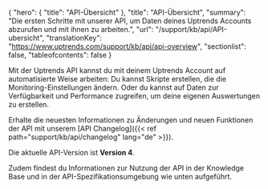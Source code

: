 {
  "hero": {
    "title": "API-Übersicht"
  },
  "title": "API-Übersicht",
  "summary": "Die ersten Schritte mit unserer API, um Daten deines Uptrends Accounts abzurufen und mit ihnen zu arbeiten.",
  "url": "/support/kb/api/API-ubersicht",
  "translationKey": "https://www.uptrends.com/support/kb/api/api-overview",
  "sectionlist": false,
  "tableofcontents": false
}

Mit der Uptrends API kannst du mit deinem Uptrends Account auf automatisierte Weise arbeiten: Du kannst Skripte erstellen, die die Monitoring-Einstellungen ändern. Oder du kannst auf Daten zur Verfügbarkeit und Performance zugreifen, um deine eigenen Auswertungen zu erstellen.

Erhalte die neuesten Informationen zu Änderungen und neuen Funktionen der API mit unserem [API Changelog]({{< ref path="support/kb/api/changelog" lang="de" >}}).

Die aktuelle API-Version ist **Version 4**.

Zudem findest du Informationen zur Nutzung der API in der Knowledge Base und in der API-Spezifikationsumgebung wie unten aufgeführt.
